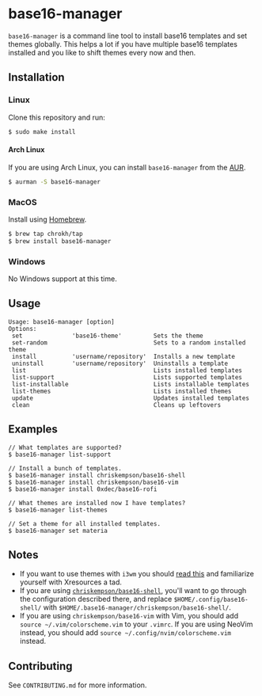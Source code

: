 # base16-manager

`base16-manager` is a command line tool to install base16 templates and set
themes globally. This helps a lot if you have multiple base16 templates
installed and you like to shift themes every now and then.


## Installation

### Linux
Clone this repository and run:
```sh
$ sudo make install
```

#### Arch Linux
If you are using Arch Linux, you can install `base16-manager` from the
[AUR](https://aur.archlinux.org/packages/base16-manager).
```sh
$ aurman -S base16-manager
```

### MacOS
Install using [Homebrew](https://brew.sh/).
```sh
$ brew tap chrokh/tap
$ brew install base16-manager
```

### Windows
No Windows support at this time.


## Usage

```
Usage: base16-manager [option]
Options:
 set              'base16-theme'         Sets the theme
 set-random                              Sets to a random installed theme
 install          'username/repository'  Installs a new template
 uninstall        'username/repository'  Uninstalls a template
 list                                    Lists installed templates
 list-support                            Lists supported templates
 list-installable                        Lists installable templates
 list-themes                             Lists installed themes
 update                                  Updates installed templates
 clean                                   Cleans up leftovers
```


## Examples
```
// What templates are supported?
$ base16-manager list-support

// Install a bunch of templates.
$ base16-manager install chriskempson/base16-shell
$ base16-manager install chriskempson/base16-vim
$ base16-manager install 0xdec/base16-rofi

// What themes are installed now I have templates?
$ base16-manager list-themes

// Set a theme for all installed templates.
$ base16-manager set materia
```

## Notes
* If you want to use themes with `i3wm` you should
  [read this](https://www.reddit.com/r/unixporn/comments/4if9xc/i3_you_can_now_use_x_resources_in_i3/)
  and familiarize yourself with Xresources a tad.
* If you are using
  [`chriskempson/base16-shell`](https://github.com/chriskempson/base16-shell),
  you'll want to go through the configuration described there, and replace
  `$HOME/.config/base16-shell/` with
  `$HOME/.base16-manager/chriskempson/base16-shell/`.
* If you are using `chriskempson/base16-vim` with Vim, you should add
  `source ~/.vim/colorscheme.vim` to your `.vimrc`. If you are using NeoVim
  instead, you should add `source ~/.config/nvim/colorscheme.vim` instead.

## Contributing
See `CONTRIBUTING.md` for more information.
